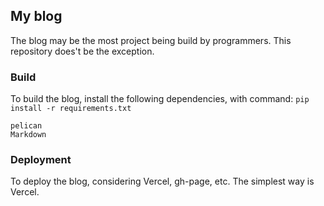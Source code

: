 ## My blog

The blog may be the most project being build by programmers. This repository does't be the exception.

### Build

To build the blog, install the following dependencies, with command: `pip install -r requirements.txt`

````
pelican
Markdown
````

### Deployment

To deploy the blog, considering Vercel, gh-page, etc. The simplest way is Vercel.
